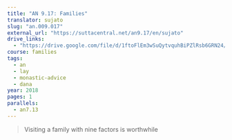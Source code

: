 ```yaml
---
title: "AN 9.17: Families"
translator: sujato
slug: "an.009.017"
external_url: "https://suttacentral.net/an9.17/en/sujato"
drive_links:
  - "https://drive.google.com/file/d/1ftoFlEm3wSuQytvquhBiPZlRsb6GRN24/view?usp=drivesdk"
course: families
tags:
  - an
  - lay
  - monastic-advice
  - dana
year: 2018
pages: 1
parallels:
  - an7.13
---
```


> Visiting a family with nine factors is worthwhile
